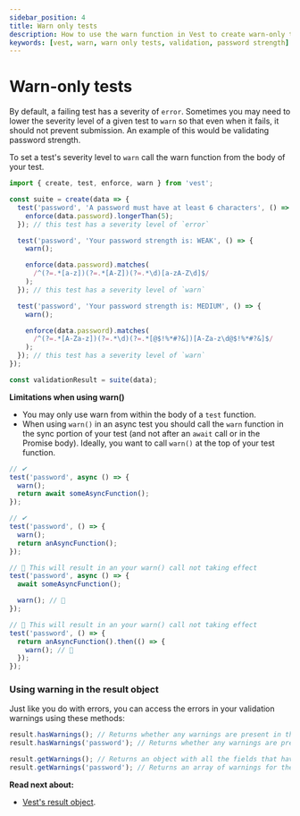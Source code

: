 ```yaml
---
sidebar_position: 4
title: Warn only tests
description: How to use the warn function in Vest to create warn-only tests. Warn-only tests are useful when you want to fail a test without marking the suite as invalid..
keywords: [vest, warn, warn only tests, validation, password strength]
---
```


# Warn-only tests

By default, a failing test has a severity of `error`. Sometimes you may need to lower the severity level of a given test to `warn` so that even when it fails, it should not prevent submission. An example of this would be validating password strength.

To set a test's severity level to `warn` call the warn function from the body of your test.

```js
import { create, test, enforce, warn } from 'vest';

const suite = create(data => {
  test('password', 'A password must have at least 6 characters', () => {
    enforce(data.password).longerThan(5);
  }); // this test has a severity level of `error`

  test('password', 'Your password strength is: WEAK', () => {
    warn();

    enforce(data.password).matches(
      /^(?=.*[a-z])(?=.*[A-Z])(?=.*\d)[a-zA-Z\d]$/
    );
  }); // this test has a severity level of `warn`

  test('password', 'Your password strength is: MEDIUM', () => {
    warn();

    enforce(data.password).matches(
      /^(?=.*[A-Za-z])(?=.*\d)(?=.*[@$!%*#?&])[A-Za-z\d@$!%*#?&]$/
    );
  }); // this test has a severity level of `warn`
});

const validationResult = suite(data);
```

**Limitations when using warn()**

- You may only use warn from within the body of a `test` function.
- When using `warn()` in an async test you should call the `warn` function in the sync portion of your test (and not after an `await` call or in the Promise body). Ideally, you want to call `warn()` at the top of your test function.

```js
// ✔
test('password', async () => {
  warn();
  return await someAsyncFunction();
});

// ✔
test('password', () => {
  warn();
  return anAsyncFunction();
});

// 🚨 This will result in an your warn() call not taking effect
test('password', async () => {
  await someAsyncFunction();

  warn(); // 🚨
});

// 🚨 This will result in an your warn() call not taking effect
test('password', () => {
  return anAsyncFunction().then(() => {
    warn(); // 🚨
  });
});
```

### Using warning in the result object

Just like you do with errors, you can access the errors in your validation warnings using these methods:

```js
result.hasWarnings(); // Returns whether any warnings are present in the suite.
result.hasWarnings('password'); // Returns whether any warnings are present in the 'password' field.

result.getWarnings(); // Returns an object with all the fields that have warnings, and an array of warnings for each.
result.getWarnings('password'); // Returns an array of warnings for the password field.
```

**Read next about:**

- [Vest's result object](../writing_your_suite/accessing_the_result.md).
